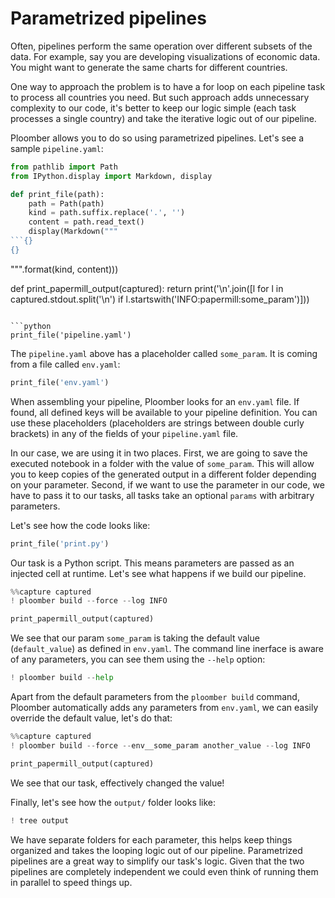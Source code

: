 # Parametrized pipelines

Often, pipelines perform the same operation over different subsets of the data. For example, say you are developing visualizations of economic data. You might want to generate the same charts for different countries. 

One way to approach the problem is to have a for loop on each pipeline task to process all countries you need. But such approach adds unnecessary complexity to our code, it's better to keep our logic simple (each task processes a single country) and take the iterative logic out of our pipeline.

Ploomber allows you to do so using parametrized pipelines. Let's see a sample `pipeline.yaml`:

```python
from pathlib import Path
from IPython.display import Markdown, display
```

```python
def print_file(path):
    path = Path(path)
    kind = path.suffix.replace('.', '')
    content = path.read_text()
    display(Markdown("""
```{}
{}
```
""".format(kind, content)))
    
def print_papermill_output(captured):
    return print('\n'.join([l for l in captured.stdout.split('\n') if l.startswith('INFO:papermill:some_param')]))
```

```python
print_file('pipeline.yaml')
```

The `pipeline.yaml` above has a placeholder called `some_param`. It is coming from a file called `env.yaml`:

```python
print_file('env.yaml')
```

When assembling your pipeline, Ploomber looks for an `env.yaml` file. If found, all defined keys will be available to your pipeline definition. You can use these placeholders (placeholders are strings between double curly brackets) in any of the fields of your `pipeline.yaml` file.

In our case, we are using it in two places. First, we are going to save the executed notebook in a folder with the value of `some_param`. This will allow you to keep copies of the generated output in a different folder depending on your parameter. Second, if we want to use the parameter in our code, we have to pass it to our tasks, all tasks take an optional `params` with arbitrary parameters.

Let's see how the code looks like:

```python
print_file('print.py')
```

Our task is a Python script. This means parameters are passed as an injected cell at runtime. Let's see what happens if we build our pipeline.

```python
%%capture captured
! ploomber build --force --log INFO
```

```python
print_papermill_output(captured)
```

We see that our param `some_param` is taking the default value (`default_value`) as defined in `env.yaml`. The command line inerface is aware of any parameters, you can see them using the `--help` option:

```python
! ploomber build --help
```

Apart from the default parameters from the `ploomber build` command, Ploomber automatically adds any parameters from `env.yaml`, we can easily override the default value, let's do that:

```python
%%capture captured
! ploomber build --force --env__some_param another_value --log INFO
```

```python
print_papermill_output(captured)
```

We see that our task, effectively changed the value!

Finally, let's see how the `output/` folder looks like:

```python
! tree output
```

We have separate folders for each parameter, this helps keep things organized and takes the looping logic out of our pipeline. Parametrized pipelines are a great way to simplify our task's logic. Given that the two pipelines are completely independent we could even think of running them in parallel to speed things up.
